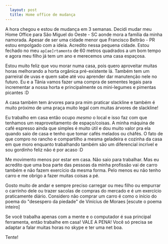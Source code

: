 ```yaml
---
  layout: post
  title: Home office de mudança
---
```




A hora chegou e estou de mudança em 3 semanas. Decidi mudar meu Home Office para São Miguel do Oeste - SC aonde mora a família da minha namorada. Apesar de ser uma cidade menor que Francisco Beltrão - PR estou empolgado com a ideia. Acredito nessa pequena cidade. Estou fechado no meu `ap[ae]rtamento` de 60 metros quadrados a um bom tempo e agora meu filho já tem um ano e merecemos uma casa espaçosa.

Estou muito feliz que vou morar numa casa, pois quero aproveitar muitas horas melhorando a horta orgânica pré-existente lá. Também tem um parreiral de uvas e quem sabe até vou aprender dar manutenção nele no futuro. Eu e a Tânia vamos fazer uma compra de sementes legais para incrementar a nossa horta e principalmente os mini-legumes e pimentas picantes :D

A casa também tem árvores para pra mim praticar slackline e também é muito próximo de uma praça muito legal com muitas árvores de slackline!

Eu trabalho em casa então ocupo *mesmo* o local e isso faz com que tenhamos um reaproveitamento de espaço/coisas. A minha máquina de café espresso ainda que simples é muito útil e dou muito valor pra ela quando saio de casa e tenho que tomar cafés melados ou cháfés. O fato de que compro no rancho e compartilho a mesma geladeira e cozinha da casa em que moro enquanto trabalhando também são um diferencial incrível e sou gordinho feliz não é por acaso :D

Me movimento menos por estar em casa. Não saio para trabalhar. Mas eu acredito que uma boa parte das pessoas da minha profissão vai de carro também e não fazem exercício da mesma forma. Pelo menos eu não tenho carro e me obrigo a fazer muitas coisas a pé.

Gosto muito de andar e sempre preciso carregar ou meu filho ou empurrar o carrinho dele ou trazer sacolas de compras do mercado e é um exercício praticamente diário. Considero não comprar um carro é como o início do poema do "desespero da piedade" de Vinícius de Moraes [escute o poema inteiro]

Se você trabalha apenas com a mente e o computador é sua principal ferramenta, então trabalhe em casa! VALE A PENA! Você só precisa se adaptar a falar muitas horas no skype e ter uma net boa.

Tente!

[escute_o_poema_inteiro]:http://grooveshark.com/s/Desespero+Da+Piedade/39fXAI?src=5
